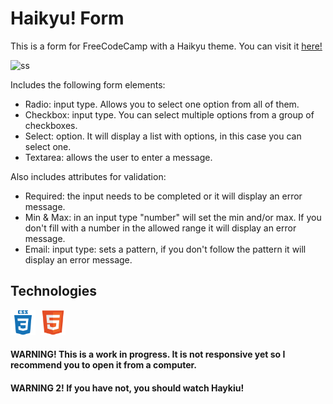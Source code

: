 <h1>Haikyu! Form</h1>
<p>This is a form for FreeCodeCamp with a Haikyu theme. You can visit it <a href="https://eugenia-villegas.github.io/haikyu-form/index" target="_blank">here!</a></p>


![ss](https://user-images.githubusercontent.com/64622020/162311314-82d3735f-952a-470f-89fd-be7fd3d8d614.png)

<p>Includes the following form elements:</p>
<ul>
  <li>Radio: input type. Allows you to select one option from all of them.</li>
  <li>Checkbox: input type. You can select multiple options from a group of checkboxes.</li>
  <li>Select: option. It will display a list with options, in this case you can select one.</li>
  <li>Textarea: allows the user to enter a message.</li>
</ul>

<p>Also includes attributes for validation:</p>
<ul>
  <li>Required: the input needs to be completed or it will display an error message.</li>
  <li>Min & Max: in an input type "number" will set the min and/or max. If you don't fill with a number in the allowed range it will display an error message.</li>
  <li>Email: input type: sets a pattern, if you don't follow the pattern it will display an error message.</li>
</ul>

<h2>Technologies</h2>
<img src="https://github.com/devicons/devicon/blob/master/icons/css3/css3-plain-wordmark.svg"  title="CSS3" alt="CSS" width="40" height="40"/>&nbsp;
<img src="https://github.com/devicons/devicon/blob/master/icons/html5/html5-original.svg" title="HTML5" alt="HTML" width="40" height="40"/>&nbsp;

<h4>WARNING! This is a work in progress. It is not responsive yet so I recommend you to open it from a computer.</h4>
<h4>WARNING 2! If you have not, you should watch Haykiu!</h4>
